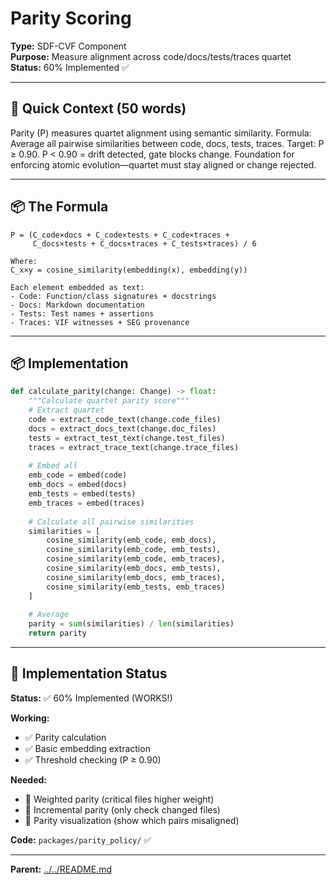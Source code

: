 # Parity Scoring

**Type:** SDF-CVF Component  
**Purpose:** Measure alignment across code/docs/tests/traces quartet  
**Status:** 60% Implemented ✅

---

## 🎯 **Quick Context (50 words)**

Parity (P) measures quartet alignment using semantic similarity. Formula: Average all pairwise similarities between code, docs, tests, traces. Target: P ≥ 0.90. P < 0.90 = drift detected, gate blocks change. Foundation for enforcing atomic evolution—quartet must stay aligned or change rejected.

---

## 📦 **The Formula**

```
P = (C_code×docs + C_code×tests + C_code×traces + 
     C_docs×tests + C_docs×traces + C_tests×traces) / 6

Where:
C_x×y = cosine_similarity(embedding(x), embedding(y))

Each element embedded as text:
- Code: Function/class signatures + docstrings
- Docs: Markdown documentation
- Tests: Test names + assertions
- Traces: VIF witnesses + SEG provenance
```

---

## 📦 **Implementation**

```python
def calculate_parity(change: Change) -> float:
    """Calculate quartet parity score"""
    # Extract quartet
    code = extract_code_text(change.code_files)
    docs = extract_docs_text(change.doc_files)
    tests = extract_test_text(change.test_files)
    traces = extract_trace_text(change.trace_files)
    
    # Embed all
    emb_code = embed(code)
    emb_docs = embed(docs)
    emb_tests = embed(tests)
    emb_traces = embed(traces)
    
    # Calculate all pairwise similarities
    similarities = [
        cosine_similarity(emb_code, emb_docs),
        cosine_similarity(emb_code, emb_tests),
        cosine_similarity(emb_code, emb_traces),
        cosine_similarity(emb_docs, emb_tests),
        cosine_similarity(emb_docs, emb_traces),
        cosine_similarity(emb_tests, emb_traces)
    ]
    
    # Average
    parity = sum(similarities) / len(similarities)
    return parity
```

---

## 🔧 **Implementation Status**

**Status:** ✅ 60% Implemented (WORKS!)

**Working:**
- ✅ Parity calculation
- ✅ Basic embedding extraction
- ✅ Threshold checking (P ≥ 0.90)

**Needed:**
- 🔄 Weighted parity (critical files higher weight)
- 🔄 Incremental parity (only check changed files)
- 🔄 Parity visualization (show which pairs misaligned)

**Code:** `packages/parity_policy/` ✅

---

**Parent:** [../../README.md](../../README.md)

